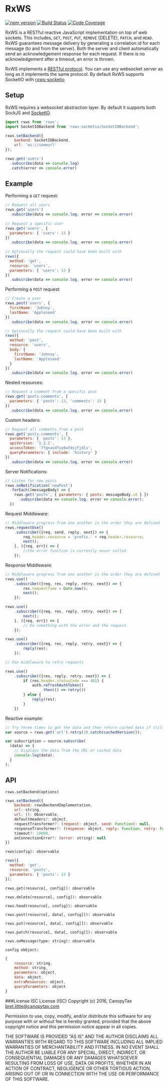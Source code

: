 # RxWS
[![npm version](https://img.shields.io/npm/v/rxws.svg?style=flat-square)](https://www.npmjs.org/package/rxws)
[![Build Status](https://img.shields.io/travis/CanopyTax/rxws.svg?style=flat-square)](https://travis-ci.org/CanopyTax/rxws) [![Code Coverage](https://img.shields.io/codecov/c/github/CanopyTax/rxws.svg?style=flat-square)](https://codecov.io/github/CanopyTax/rxws?branch=master)

RxWS is a RESTful reactive JavaScript implementation on top of web sockets. This includes,
`GET`, `POST`, `PUT`, `REMOVE` (DELETE), `PATCH`, and `HEAD`. RxWS guarantees message delivery by generating
a correlation id for each message (to and from the server). Both the server and client automatically send an
acknowledgement response for each request. If there is no acknowledgement after a timeout, an error is thrown.

RxWS implements a [RESTful protocol](https://github.com/blittle/rxws-socketio/blob/master/protocol.md). You can use any websocket server as long as it implements the same protocol. By default RxWS supports SocketIO with [rxws-socketio](https://github.com/blittle/rxws-socketio)

## Setup
RxWS requires a websocket abstraction layer. By default it supports both SockJS and [SocketIO](https://github.com/blittle/rxws-socketio).

```javascript
import rxws from 'rxws';
import SocketIOBackend from 'rxws-socketio/SocketIOBackend';

rxws.setBackend({
	backend: SocketIOBackend,
	url: 'ws://someurl'
});

rxws.get('users')
  .subscribe(data => console.log)
  .catch(error => console.error)

```

## Example

Performing a `GET` request:
```javascript
// Request all users
rxws.get('users')
  .subscribe(data => console.log, error => console.error)
  
// Request a specific user
rxws.get('users', {
  parameters: { 'users': 13 }
})
  .subscribe(data => console.log, error => console.error)
  
// Optionally the request could have been built with
rxws({
  method: 'get',
  resource: 'users',
  parameters: { 'users': 13 }
})
  .subscribe(data => console.log, error => console.error)
```

Performing a `POST` request:
```javascript
// Create a user
rxws.post('users', {
  firstName: 'Johnny',
  lastName: 'Appleseed'
})
  .subscribe(data => console.log, error => console.error)

// Optionally the request could have been built with
rxws({
  method: 'post',
  resource: 'users',
  body: {
    firstName: 'Johnny',
    lastName: 'Appleseed'
  }
})
  .subscribe(data => console.log, error => console.error)
```

Nested resources:
```javascript
// Request a comment from a specific post
rxws.get('posts.comments', {
  parameters: { 'posts': 13, 'comments': 15 }
})
  .subscribe(data => console.log, error => console.error)
```

Custom headers:

```javascript
// Request all comments from a post
rxws.get('posts.comments', {
  parameters: { 'posts': 13 },
  apiVersion: '1.2.1',
  accessToken: '7fgnasdfvy0afdsjfjdls',
  queryParameters: { include: 'history' }
})  
  .subscribe(data => console.log, error => console.error)
```

Server Notifications:
```javascript
// Listen for new posts
rxws.onNotification('newPost')
  .forEach((messageBody) => {
    rxws.get('posts', { parameters: { posts: messageBody.id } })
      .subscribe(data => console.log, error => console.error);
  })
```

Request Middleware:
```javascript
// Middleware progress from one another in the order they are defined
rxws.requestUse()
	.subscribe(({req, send, reply, next}) => {
		req.header.resource = 'prefix.' + req.header.resource;
		next();
	}, ({req, err}) => {
		//the error function is currently never called
	});
```

Response Middleware:
```javascript
// Middleware progress from one another in the order they are defined
rxws.use()
	.subscribe(({req, res, reply, retry, next}) => {
		res.requestTime = Date.now();
		next();
	});

rxws.use()
	.subscribe(({req, res, reply, retry, next}) => {
		next();
	}, ({req, err}) => {
		// Do something with the error and the request.
	});

rxws.use()
	.subscribe(({req, res, reply, retry, next}) => {
		reply(res);
	});
```

```javascript
// Use middleware to retry requests

rxws.use()
	.subscribe(({res, reply, retry, next}) => {
		if (res.header.statusCode === 401) {
			auth.refreshAuthToken()
				.then(() => retry())
		} else {
			reply(res);
		}
	})
```

Reactive example:
```javascript
// Try three times to get the data and then return cached data if still fails
var source = rxws.get('url').retry(3).catch(cachedVersion());

var subscription = source.subscribe(
  (data) => {
    // Displays the data from the URL or cached data
    console.log(data);
  }
);
```


## API

`rxws.setBackend(options)`
```javascript
rxws.setBackend({
	backend: rxwsBackendImplementation,
	url: string,
	url: (): Observable,
	defaultHeaders?: object,
	requestTransformer?: (request: object, send: Function): null,
	responseTransformer?: (response: object, reply: Function, retry: Function): null,
	timeout?: 10000,
	onConnectionError?: (error: string): null
})
```

`rxws(config): observable`
```javascript
rxws({
  method: 'get',
  resource: 'posts',
  parameters: { 'posts': 13 }
});
```

`rxws.get(resource[, config]): observable`

`rxws.delete(resource[, config]): observable`

`rxws.head(resource[, config]): observable`

`rxws.post(resource[, data[, config]]): observable`

`rxws.put(resource[, data[, config]]): observable`

`rxws.patch(resource[, data[, config]]): observable`

`rxws.onMessage(type: string): observable`

`config obbject:`
```javascript
{
	resource: string,
	method: string,
	parameters: object,
	data: object,
	extraResources: object,
	queryParameters: object
}
```

###License
ISC License (ISC)
Copyright (c) 2016, CanopyTax bret.little@canopytax.com

Permission to use, copy, modify, and/or distribute this software for any purpose with or without fee is hereby granted, provided that the above copyright notice and this permission notice appear in all copies.

THE SOFTWARE IS PROVIDED "AS IS" AND THE AUTHOR DISCLAIMS ALL WARRANTIES WITH REGARD TO THIS SOFTWARE INCLUDING ALL IMPLIED WARRANTIES OF MERCHANTABILITY AND FITNESS. IN NO EVENT SHALL THE AUTHOR BE LIABLE FOR ANY SPECIAL, DIRECT, INDIRECT, OR CONSEQUENTIAL DAMAGES OR ANY DAMAGES WHATSOEVER RESULTING FROM LOSS OF USE, DATA OR PROFITS, WHETHER IN AN ACTION OF CONTRACT, NEGLIGENCE OR OTHER TORTIOUS ACTION, ARISING OUT OF OR IN CONNECTION WITH THE USE OR PERFORMANCE OF THIS SOFTWARE.
